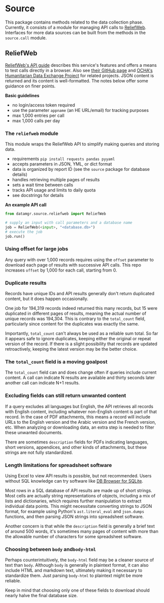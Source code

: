 # Source

This package contains methods related to the data collection phase. Currently, it consists of a module for managing API calls to [ReliefWeb](https://reliefweb.int/). Interfaces for more data sources can be built from the methods in the `source.call` module.

## ReliefWeb

[ReliefWeb's API guide](https://reliefweb.int/help/api) describes this service's features and offers a means to test calls directly in a browser. Also see [their GitHub page](https://github.com/reliefweb) and [OCHA's Humanitarian Data Exchange Project](https://github.com/OCHA-DAP) for related projects. JSON content is returned and its content is well-formatted. The notes below offer some guidance on finer points.

**Basic guidelines**

- no login/access token required
- use the parameter `appname` (an HE URL/email) for tracking purposes
- max 1,000 entries per call
- max 1,000 calls per day

### The `reliefweb` module

This module wraps the ReliefWeb API to simplify making queries and storing data.

- requirements `pip install requests pandas pyyaml`
- accepts parameters in JSON, YML, or dict format
- data is organized by report ID (see the `source` package for database details)
- handles retrieving multiple pages of results
- sets a wait time between calls
- tracks API usage and limits to daily quota
- see docstrings for details

**An example API call**

```python
from datamgr.source.reliefweb import ReliefWeb

# supply an input with call parameters and a database name
job = ReliefWeb(<input>, "<database.db>")
# execute the job
job.run()
```

### Using offset for large jobs

Any query with over 1,000 records requires using the `offset` parameter to download each page of results with successive API calls. This repo increases `offset` by 1,000 for each call, starting from 0.

### Duplicate results

Records have unique IDs and API results generally don't return duplicated content, but it does happen occasionally.

One job for 194,319 records indeed returned this many records, but 15 were duplicated in different pages of results, meaning the actual number of unique records was 194,304. This is contrary to the `total_count` field, particularly since content for the duplicates was exactly the same.

Importantly, `total_count` can't always be used as a reliable sum total. So far it appears safe to ignore duplicates, keeping either the original or repeat version of the record. If there is a slight possibility that records are updated retroactively, keeping the latest version may be the better choice.

### The `total_count` field is a moving goalpost

The `total_count` field can and does change often if queries include current content. A call can indicate N results are available and thirty seconds later another call can indicate N+1 results.

### Excluding fields can still return unwanted content

If a query excludes all languages but English, the API retrieves all records with English content, including whatever non-English content is part of that record. In the case of PDF attachments, this means a record will include URLs to the English version and the Arabic version and the French version, etc. When analyzing or downloading data, an extra step is needed to filter these unwanted documents.

There are sometimes `description` fields for PDFs indicating languages, short versions, appendices, and other kinds of attachments, but these strings are not fully standardized.

### Length limitations for spreadsheet software

Using Excel to view API results is possible, but not recommended. Users without SQL knowledge can try software like [DB Browser for SQLite](https://sqlitebrowser.org/).

Most rows in a SQL database of API results are made up of short strings. Most cells are actually string representations of objects, including a mix of lists and dictionaries, which requires further manipulation to extract individual data points. This might necessitate converting strings to JSON format, for example using Python's `ast.literal_eval` and `json.dumps` functions, and then parsing JSON strings into spreadsheet software.

Another concern is that while the `description` field is generally a brief text of around 500 words, it's sometimes many pages of content with more than the allowable number of characters for some spreadsheet software.

### Choosing between `body` and`body-html`

Perhaps counterintuitively, the `body-html` field may be a cleaner source of text than `body`. Although `body` is generally in plaintext format, it can also include HTML and markdown text, ultimately making it necessary to standardize them. Just parsing `body-html` to plaintext might be more reliable.

Keep in mind that choosing only one of these fields to download should nearly halve the final database size.
